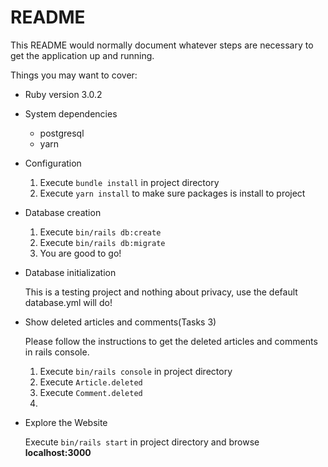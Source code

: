 # README

This README would normally document whatever steps are necessary to get the
application up and running.

Things you may want to cover:

* Ruby version
	3.0.2

* System dependencies
	- postgresql
	- yarn

* Configuration

	1. Execute `bundle install` in project directory
	2. Execute `yarn install` to make sure packages is install to project

* Database creation

	1. Execute `bin/rails db:create` 
	2. Execute `bin/rails db:migrate`
	3. You are good to go!

* Database initialization

	This is a testing project and nothing about privacy, use the default database.yml will do!

* Show deleted articles and comments(Tasks 3)

	Please follow the instructions to get the deleted articles and comments in rails console.
	
	1. Execute `bin/rails console` in project directory
	2. Execute `Article.deleted`
	3. Execute `Comment.deleted`
	4.  
* Explore the Website

	Execute `bin/rails start` in project directory and browse **localhost:3000**
